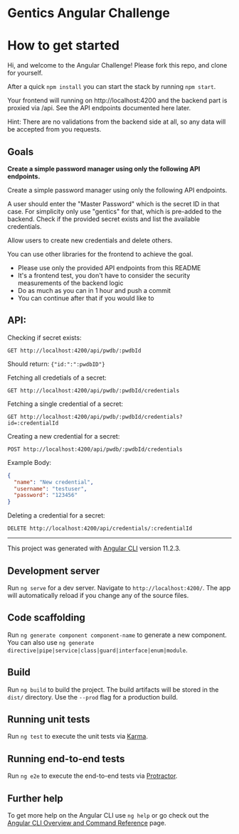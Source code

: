# Gentics Angular Challenge

# How to get started

Hi, and welcome to the Angular Challenge! Please fork this repo, and clone for yourself.

After a quick `npm install` you can start the stack by running `npm start`.

Your frontend will running on http://localhost:4200 and the backend part is proxied via /api. See the API endpoints documented here later.

Hint: There are no validations from the backend side at all, so any data will be accepted from you requests.
## Goals
**Create a simple password manager using only the following API endpoints.**

Create a simple password manager using only the following API endpoints.

A user should enter the "Master Password" which is the secret ID in that case. For simplicity only use "gentics" for that, which is pre-added to the backend. Check if the provided secret exists and list the available credentials.

Allow users to create new credentials and delete others.

You can use other libraries for the frontend to achieve the goal.

* Please use only the provided API endpoints from this README
* It's a frontend test, you don't have to consider the security measurements of the backend logic
* Do as much as you can in 1 hour and push a commit
* You can continue after that if you would like to
## API:

Checking if secret exists:
```
GET http://localhost:4200/api/pwdb/:pwdbId
```

Should return: `{"id:":":pwdbID"}`

Fetching all credetials of a secret:
```
GET http://localhost:4200/api/pwdb/:pwdbId/credentials
```

Fetching a single credential of a secret:
```
GET http://localhost:4200/api/pwdb/:pwdbId/credentials?id=:credentialId
```

Creating a new credential for a secret:
```
POST http://localhost:4200/api/pwdb/:pwdbId/credentials
```

Example Body:
```json
{
  "name": "New credential",
  "username": "testuser",
  "password": "123456"
}
```

Deleting a credential for a secret:
```
DELETE http://localhost:4200/api/credentials/:credentialId
```

---

This project was generated with [Angular CLI](https://github.com/angular/angular-cli) version 11.2.3.

## Development server

Run `ng serve` for a dev server. Navigate to `http://localhost:4200/`. The app will automatically reload if you change any of the source files.

## Code scaffolding

Run `ng generate component component-name` to generate a new component. You can also use `ng generate directive|pipe|service|class|guard|interface|enum|module`.

## Build

Run `ng build` to build the project. The build artifacts will be stored in the `dist/` directory. Use the `--prod` flag for a production build.

## Running unit tests

Run `ng test` to execute the unit tests via [Karma](https://karma-runner.github.io).

## Running end-to-end tests

Run `ng e2e` to execute the end-to-end tests via [Protractor](http://www.protractortest.org/).

## Further help

To get more help on the Angular CLI use `ng help` or go check out the [Angular CLI Overview and Command Reference](https://angular.io/cli) page.
